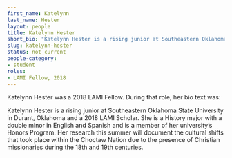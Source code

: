 ```yaml
---
first_name: Katelynn
last_name: Hester
layout: people
title: Katelynn Hester
short_bio: "Katelynn Hester is a rising junior at Southeastern Oklahoma State University in Durant, Oklahoma and a 2018 LAMI Scholar."
slug: katelynn-hester
status: not_current
people-category:
- student
roles:
- LAMI Fellow, 2018
---
```

Katelynn Hester was a 2018 LAMI Fellow. During that role, her bio text was:

Katelynn Hester is a rising junior at Southeastern Oklahoma State University in Durant, Oklahoma and a 2018 LAMI Scholar. She is a History major with a double minor in English and Spanish and is a member of her university’s Honors Program. Her research this summer will document the cultural shifts that took place within the Choctaw Nation due to the presence of Christian missionaries during the 18th and 19th centuries. 
